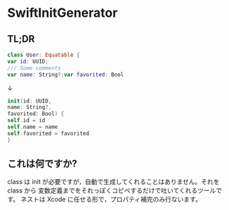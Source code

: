 # SwiftInitGenerator

## TL;DR

```swift
class User: Equatable {
var id: UUID;
/// Some comments
var name: String?;var favorited: Bool
```

↓

```swift
init(id: UUID,
name: String?,
favorited: Bool) {
self.id = id
self.name = name
self.favorited = favorited
}
```

## これは何ですか?

class は init が必要ですが，自動で生成してくれることはありません。それを class から 変数定義までをそれっぽくコピペするだけで吐いてくれるツールです。
ネストは Xcode に任せる形で，プロパティ補完のみ行ないます。
